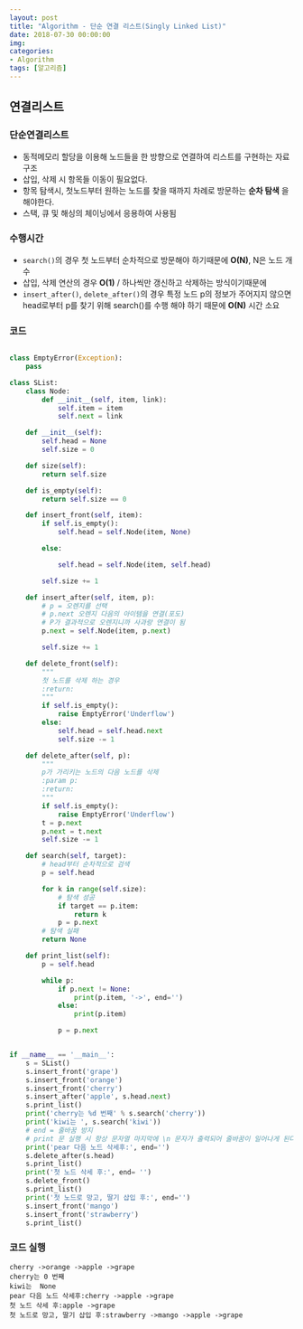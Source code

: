 ```yaml
---
layout: post
title: "Algorithm - 단순 연결 리스트(Singly Linked List)"
date: 2018-07-30 00:00:00
img:
categories:
- Algorithm
tags: [알고리즘]
---
```

## 연결리스트
### 단순연결리스트
- 동적메모리 할당을 이용해 노드들을 한 방향으로 연결하여 리스트를 구현하는 자료구조
- 삽입, 삭제 시 항목들 이동이 필요없다.
- 항목 탐색시, 첫노드부터 원하는 노드를 찾을 때까지 차례로 방문하는 **순차 탐색** 을 해야한다.
- 스택, 큐 및 해싱의 체이닝에서 응용하여 사용됨

### 수행시간
- `search()`의 경우 첫 노드부터 순차적으로 방문해야 하기때문에 **O(N)**, N은 노드 개수
- 삽입, 삭제 연산의 경우 **O(1)** / 하나씩만 갱신하고 삭제하는 방식이기때문에
- `insert_after()`, `delete_after()`의 경우 특정 노드 p의 정보가 주어지지 않으면 head로부터 p를 찾기 위해 search()를 수행 해야 하기 때문에 **O(N)** 시간 소요


### 코드
```python

class EmptyError(Exception):
    pass

class SList:
    class Node:
        def __init__(self, item, link):
            self.item = item
            self.next = link

    def __init__(self):
        self.head = None
        self.size = 0

    def size(self):
        return self.size

    def is_empty(self):
        return self.size == 0

    def insert_front(self, item):
        if self.is_empty():
            self.head = self.Node(item, None)

        else:

            self.head = self.Node(item, self.head)

        self.size += 1

    def insert_after(self, item, p):
        # p = 오렌지를 선택
        # p.next 오렌지 다음의 아이템을 연결(포도)
        # P가 결과적으로 오렌지니까 사과랑 연결이 됨
        p.next = self.Node(item, p.next)

        self.size += 1

    def delete_front(self):
        """
        첫 노드를 삭제 하는 경우
        :return:
        """
        if self.is_empty():
            raise EmptyError('Underflow')
        else:
            self.head = self.head.next
            self.size -= 1

    def delete_after(self, p):
        """
        p가 가리키는 노드의 다음 노드를 삭제
        :param p:
        :return:
        """
        if self.is_empty():
            raise EmptyError('Underflow')
        t = p.next
        p.next = t.next
        self.size -= 1

    def search(self, target):
        # head부터 순차적으로 검색
        p = self.head

        for k in range(self.size):
            # 탐색 성공
            if target == p.item:
                return k
            p = p.next
        # 탐색 실패
        return None

    def print_list(self):
        p = self.head

        while p:
            if p.next != None:
                print(p.item, '->', end='')
            else:
                print(p.item)

            p = p.next


if __name__ == '__main__':
    s = SList()
    s.insert_front('grape')
    s.insert_front('orange')
    s.insert_front('cherry')
    s.insert_after('apple', s.head.next)
    s.print_list()
    print('cherry는 %d 번째' % s.search('cherry'))
    print('kiwi는 ', s.search('kiwi'))
    # end = 줄바꿈 방지
    # print 문 실행 시 항상 문자열 마지막에 \n 문자가 출력되어 줄바꿈이 일어나게 된다. 이렇게 마지막 문자인 \n을 생략할 수 있는 방법
    print('pear 다음 노드 삭세후:', end='')
    s.delete_after(s.head)
    s.print_list()
    print('첫 노드 삭세 후:', end= '')
    s.delete_front()
    s.print_list()
    print('첫 노드로 망고, 딸기 삽입 후:', end='')
    s.insert_front('mango')
    s.insert_front('strawberry')
    s.print_list()
```

### 코드 실행
```console
cherry ->orange ->apple ->grape
cherry는 0 번째
kiwi는  None
pear 다음 노드 삭세후:cherry ->apple ->grape
첫 노드 삭세 후:apple ->grape
첫 노드로 망고, 딸기 삽입 후:strawberry ->mango ->apple ->grape
```

